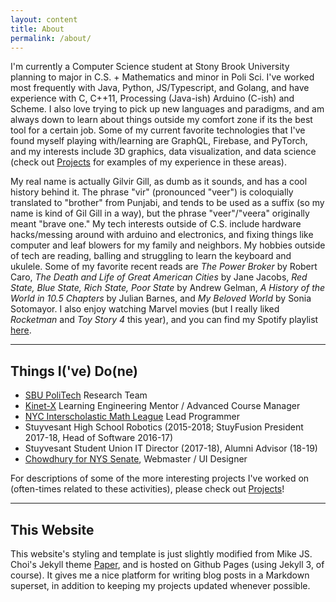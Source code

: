 ```yaml
---
layout: content
title: About
permalink: /about/
---
```


I'm currently a Computer Science student at Stony Brook University planning to major in C.S. + Mathematics and minor in Poli Sci. I've worked most frequently with Java, Python, JS/Typescript, and Golang, and have experience with C, C++11, Processing (Java-ish) Arduino (C-ish) and Scheme. I also love trying to pick up new languages and paradigms, and am always down to learn about things outside my comfort zone if its the best tool for a certain job. 
Some of my current favorite technologies that I've found myself playing with/learning are GraphQL, Firebase, and PyTorch, and my interests include 3D graphics, data visualization, and data science (check out [Projects](/projects) for examples of my experience in these areas).

My real name is actually Gilvir Gill, as dumb as it sounds, and has a cool history behind it. The phrase "vir" (pronounced "veer") is coloquially translated to "brother" from Punjabi, and tends to be used as a suffix (so my name is kind of Gil Gill in a way), but the phrase "veer"/"veera" originally meant "brave one." My tech interests outside of C.S. include hardware hacks/messing around with arduino and electronics, and fixing things like computer and leaf blowers for my family and neighbors. 
My hobbies outside of tech are reading, balling and struggling to learn the keyboard and ukulele. Some of my favorite recent reads are _The Power Broker_ by Robert Caro, _The Death and Life of Great American Cities_ by Jane Jacobs, _Red State, Blue State, Rich State, Poor State_ by Andrew Gelman, _A History of the World in 10.5 Chapters_ by Julian Barnes, and _My Beloved World_ by Sonia Sotomayor. I also enjoy watching Marvel movies (but I really liked _Rocketman_ and _Toy Story 4_ this year), and you can find my Spotify playlist [here]().

----

## Things I('ve) Do(ne)

* [SBU PoliTech](https://www.stonybrook.edu/commcms/vertically-integrated-projects/teams/_team_page/team_page.php?team=PoliTech) Research Team
* [Kinet-X](https://www.kinet-x.org/) Learning Engineering Mentor / Advanced Course Manager
* [NYC Interscholastic Math League](http://www.nyciml.org/) Lead Programmer
* Stuyvesant High School Robotics (2015-2018; StuyFusion President 2017-18, Head of Software 2016-17)
* Stuyvesant Student Union IT Director (2017-18), Alumni Advisor (18-19)
* [Chowdhury for NYS Senate](https://www.newyorker.com/magazine/2018/01/22/teen-ager-tries-to-unseat-new-york-state-senator-when-he-isnt-smashing-laptops), Webmaster / UI Designer

For descriptions of some of the more interesting projects I've worked on (often-times related to these activities), please check out [Projects](/projects)!

----

## This Website

This website's styling and template is just slightly modified from Mike JS. Choi's Jekyll theme [Paper](https://github.com/mkchoi212/paper-jekyll-theme), and is hosted on Github Pages (using Jekyll 3, of course). It gives me a nice platform for writing blog posts in a Markdown superset, in addition to keeping my projects updated whenever possible.
